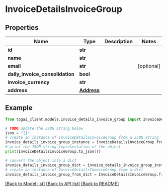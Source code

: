 # InvoiceDetailsInvoiceGroup


## Properties

Name | Type | Description | Notes
------------ | ------------- | ------------- | -------------
**id** | **str** |  | 
**name** | **str** |  | 
**email** | **str** |  | [optional] 
**daily_invoice_consolidation** | **bool** |  | 
**invoice_currency** | **str** |  | 
**address** | [**Address**](Address.md) |  | 

## Example

```python
from togai_client.models.invoice_details_invoice_group import InvoiceDetailsInvoiceGroup

# TODO update the JSON string below
json = "{}"
# create an instance of InvoiceDetailsInvoiceGroup from a JSON string
invoice_details_invoice_group_instance = InvoiceDetailsInvoiceGroup.from_json(json)
# print the JSON string representation of the object
print(InvoiceDetailsInvoiceGroup.to_json())

# convert the object into a dict
invoice_details_invoice_group_dict = invoice_details_invoice_group_instance.to_dict()
# create an instance of InvoiceDetailsInvoiceGroup from a dict
invoice_details_invoice_group_from_dict = InvoiceDetailsInvoiceGroup.from_dict(invoice_details_invoice_group_dict)
```
[[Back to Model list]](../README.md#documentation-for-models) [[Back to API list]](../README.md#documentation-for-api-endpoints) [[Back to README]](../README.md)


